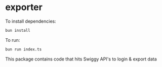 # exporter

To install dependencies:

```bash
bun install
```

To run:

```bash
bun run index.ts
```

This package contains code that hits Swiggy API's to login & export data
